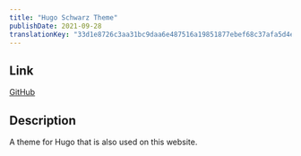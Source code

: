 ```yaml
---
title: "Hugo Schwarz Theme"
publishDate: 2021-09-28
translationKey: "33d1e8726c3aa31bc9daa6e487516a19851877ebef68c37afa5d4ec84c17bcb0"
---
```


## Link

[GitHub](https://github.com/thinegen/hugo-schwarz)

## Description

A theme for Hugo that is also used on this website.